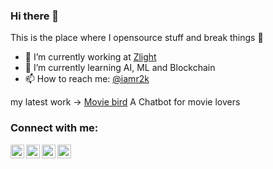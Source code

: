 ### Hi there 👋
This is the place where I opensource stuff and break things :rofl:

- 🔭 I’m currently working at [Zlight](https://www.zlight.in)
- 🌱 I’m currently learning AI, ML and Blockchain
- 📫 How to reach me: [@iamr2k](https://twitter.com/iamrahulr2k)



my latest work -> [Movie bird](https://moviebird.herokuapp.com) A Chatbot for movie lovers


### Connect with me:

[<img align="left" alt="iamr2k | Twitter" width="22px" src="https://cdn.jsdelivr.net/npm/simple-icons@v3/icons/twitter.svg" />][twitter]
[<img align="left" alt="iamr2k | LinkedIn" width="22px" src="https://cdn.jsdelivr.net/npm/simple-icons@v3/icons/linkedin.svg" />][linkedin]
[<img align="left" alt="iamr2k | Instagram" width="22px" src="https://cdn.jsdelivr.net/npm/simple-icons@v3/icons/instagram.svg" />][instagram]
[<img align="left" alt="iamr2k | Blog" width="22px" src="https://cdn.jsdelivr.net/npm/simple-icons@3.4.0/icons/blogger.svg" />][blog]
<br />

[twitter]: https://twitter.com/iamrahul2k
[instagram]: https://instagram.com/i.m_r2k
[linkedin]: https://linkedin.com/in/rahulr2k
[blog]: https://www.thisisrahul.ml
